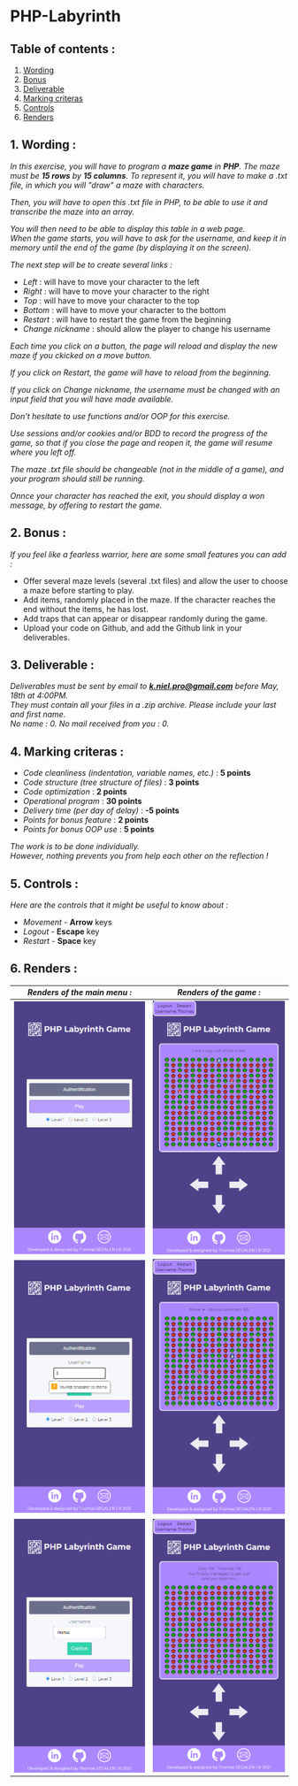 # PHP-Labyrinth  
  
## Table of contents :  
  
1. [Wording](README.md#1-wording-)  
2. [Bonus](README.md#2-bonus-)  
3. [Deliverable](README.md#3-deliverable-)  
4. [Marking criteras](README.md#4-marking-criteras-)  
5. [Controls](README.md#5-controls-)  
6. [Renders](README.md#6-renders-)  
  
  
## 1. Wording :  
  
*In this exercise, you will have to program a **maze game** in **PHP**. The maze must be **15 rows** by **15 columns**. To represent it, you will have to make a .txt file, in which you will "draw" a maze with characters.*  
  
*Then, you will have to open this .txt file in PHP, to be able to use it and transcribe the maze into an array.*  
  
*You will then need to be able to display this table in a web page.*  
*When the game starts, you will have to ask for the username, and keep it in memory until the end of the game (by displaying it on the screen).*  
  
*The next step will be to create several links :*  
* *Left* : will have to move your character to the left  
* *Right* : will have to move your character to the right  
* *Top* : will have to move your character to the top  
* *Bottom* : will have to move your character to the bottom  
* *Restart* : will have to restart the game from the beginning  
* *Change nickname* : should allow the player to change his username  
  
*Each time you click on a button, the page will reload and display the new maze if you ckicked on a move button.*  
  
*If you click on Restart, the game will have to reload from the beginning.*  
  
*If you click on Change nickname, the username must be changed with an input field that you will have made available.*  
  
*Don't hesitate to use functions and/or OOP for this exercise.*  
  
*Use sessions and/or cookies and/or BDD to record the progress of the game, so that if you close the page and reopen it, the game will resume where you left off.*  
  
*The maze .txt file should be changeable (not in the middle of a game), and your program should still be running.*  
  
*Onnce your character has reached the exit, you should display a won message, by offering to restart the game.*  
  
  
## 2. Bonus :  
  
*If you feel like a fearless warrior, here are some small features you can add :*  
* Offer several maze levels (several .txt files) and allow the user to choose a maze before starting to play.  
* Add items, randomly placed in the maze. If the character reaches the end without the items, he has lost.  
* Add traps that can appear or disappear randomly during the game.  
* Upload your code on Github, and add the Github link in your deliverables.  
  
  
## 3. Deliverable :  
  
*Deliverables must be sent by email to **k.niel.pro@gmail.com** before May, 18th at 4:00PM.*  
*They must contain all your files in a .zip archive. Please include your last and first name.*  
*No name : 0. No mail received from you : 0.*  
  
  
## 4. Marking criteras :  
  
* *Code cleanliness (indentation, variable names, etc.)* : **5 points**  
* *Code structure (tree structure of files)* : **3 points**  
* *Code optimization* : **2 points**  
* *Operational program* : **30 points**  
* *Delivery time (per day of delay)* : **-5 points**  
* *Points for bonus feature* : **2 points**  
* *Points for bonus OOP use* : **5 points**  
  
*The work is to be done individually.*  
*However, nothing prevents you from help each other on the reflection !*  
  
  
## 5. Controls :  
  
*Here are the controls that it might be useful to know about :*  
* *Movement* - **Arrow** keys  
* *Logout* - **Escape** key  
* *Restart* - **Space** key  
  

## 6. Renders :  
  
| _Renders of the main menu :_ | _Renders of the game :_ |
|:----------------------------:|:-----------------------:|
|![Menu render 1](https://github.com/ThomasSEGALEN/PHP-Labyrinth/blob/main/img/MenuRender1.PNG)|![Game render 1](https://github.com/ThomasSEGALEN/PHP-Labyrinth/blob/main/img/GameRender1.PNG)|
|![Menu render 2](https://github.com/ThomasSEGALEN/PHP-Labyrinth/blob/main/img/MenuRender2.PNG)|![Game render 2](https://github.com/ThomasSEGALEN/PHP-Labyrinth/blob/main/img/GameRender2.PNG)|
|![Menu render 3](https://github.com/ThomasSEGALEN/PHP-Labyrinth/blob/main/img/MenuRender3.PNG)|![Game render 3](https://github.com/ThomasSEGALEN/PHP-Labyrinth/blob/main/img/GameRender3.PNG)|